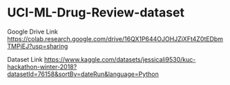 # UCI-ML-Drug-Review-dataset

Google Drive Link
https://colab.research.google.com/drive/16QX1P644OJOHJZjXFt4Z0tEDbmTMPjEJ?usp=sharing

Dataset Link
https://www.kaggle.com/datasets/jessicali9530/kuc-hackathon-winter-2018?datasetId=76158&sortBy=dateRun&language=Python
